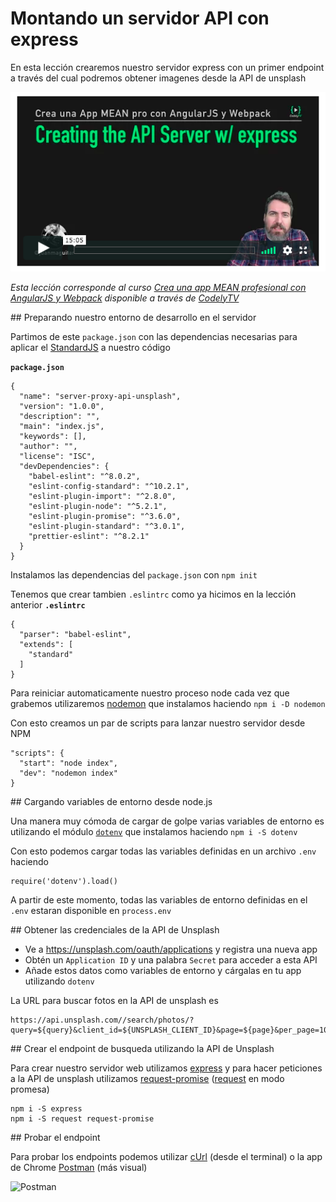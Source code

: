 # Montando un servidor API con express

En esta lección crearemos nuestro servidor express con un primer endpoint a través del cual podremos obtener imagenes desde la API de unsplash

[![Express](./md_img/express_api_server.png)](https://pro.codely.tv/library/crea-una-app-mean-profesional-con-angularjs-y-webpack)

_Esta lección corresponde al curso [Crea una app MEAN profesional con AngularJS y Webpack](https://pro.codely.tv/library/crea-una-app-mean-profesional-con-angularjs-y-webpack) disponible a través de [CodelyTV](https://pro.codely.tv/)_


## Preparando nuestro entorno de desarrollo en el servidor

Partimos de este `package.json` con las dependencias necesarias para aplicar el [StandardJS](https://standardjs.com/) a nuestro código

**`package.json`**
```
{
  "name": "server-proxy-api-unsplash",
  "version": "1.0.0",
  "description": "",
  "main": "index.js",
  "keywords": [],
  "author": "",
  "license": "ISC",
  "devDependencies": {
    "babel-eslint": "^8.0.2",
    "eslint-config-standard": "^10.2.1",
    "eslint-plugin-import": "^2.8.0",
    "eslint-plugin-node": "^5.2.1",
    "eslint-plugin-promise": "^3.6.0",
    "eslint-plugin-standard": "^3.0.1",
    "prettier-eslint": "^8.2.1"
  }
}
```

Instalamos las dependencias del `package.json` con `npm init`

Tenemos que crear tambien `.eslintrc` como ya hicimos en la lección anterior
**`.eslintrc`**

```
{
  "parser": "babel-eslint",
  "extends": [
    "standard"
  ]
}
```

Para reiniciar automaticamente nuestro proceso node cada vez que grabemos utilizaremos [nodemon](https://github.com/remy/nodemon) que instalamos haciendo `npm i -D nodemon`

Con esto creamos un par de scripts para lanzar nuestro servidor desde NPM

```
"scripts": {
  "start": "node index",
  "dev": "nodemon index"
}
```

## Cargando variables de entorno desde node.js

Una manera muy cómoda de cargar de golpe varias variables de entorno es utilizando el módulo [`dotenv`](https://github.com/motdotla/dotenv) que instalamos haciendo `npm i -S dotenv`

Con esto podemos cargar todas las variables definidas en un archivo `.env` haciendo 

```
require('dotenv').load()
```

A partir de este momento, todas las variables de entorno definidas en el `.env` estaran disponible en `process.env`


## Obtener las credenciales de la API de Unsplash

- Ve a https://unsplash.com/oauth/applications y registra una nueva app
- Obtén un `Application ID` y una palabra `Secret` para acceder a esta API
- Añade estos datos como variables de entorno y cárgalas en tu app utilizando `dotenv`

La URL para buscar fotos en la API de unsplash es 

```
https://api.unsplash.com//search/photos/?query=${query}&client_id=${UNSPLASH_CLIENT_ID}&page=${page}&per_page=100
```

## Crear el endpoint de busqueda utilizando la API de Unsplash

Para crear nuestro servidor web utilizamos [express](http://expressjs.com/) y para hacer peticiones a la API de unsplash utilizamos [request-promise](https://github.com/request/request-promise) ([request](https://github.com/request/request) en modo promesa)

```
npm i -S express
npm i -S request request-promise
````

## Probar el endpoint

Para probar los endpoints podemos utilizar [cUrl](https://curl.haxx.se/) (desde el terminal) o la app de Chrome [Postman](https://www.getpostman.com/) (más visual)

![Postman](./md_img/postman.png)

